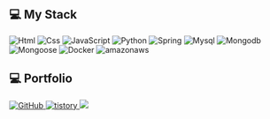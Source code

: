 
<!--
**suin524/suin524** is a ✨ _special_ ✨ repository because its `README.md` (this file) appears on your GitHub profile.

Here are some ideas to get you started:

- 🔭 I’m currently working on ...
- 🌱 I’m currently learning ...
- 👯 I’m looking to collaborate on ...
- 🤔 I’m looking for help with ...
- 💬 Ask me about ...
- 📫 How to reach me: ...
- 😄 Pronouns: ...
- ⚡ Fun fact: ...
-->
## 💻 My Stack
<img alt="Html" src ="https://img.shields.io/badge/HTML5-E34F26.svg?&style=for-the-badge&logo=HTML5&logoColor=white"/> <img alt="Css" src ="https://img.shields.io/badge/CSS3-1572B6.svg?&style=for-the-badge&logo=CSS3&logoColor=white"/> <img alt="JavaScript" src ="https://img.shields.io/badge/JavaScriipt-F7DF1E.svg?&style=for-the-badge&logo=JavaScript&logoColor=black"/> <img alt="Python" src ="https://img.shields.io/badge/Python-3776AB.svg?&style=for-the-badge&logo=Python&logoColor=white"/> <img alt="Spring" src ="https://img.shields.io/badge/Spring-6DB33F.svg?&style=for-the-badge&logo=Spring&logoColor=white"/> <img alt="Mysql" src ="https://img.shields.io/badge/Mysql-4479A1.svg?&style=for-the-badge&logo=Mysql&logoColor=black"/> <img alt="Mongodb" src ="https://img.shields.io/badge/Mongodb-47A248.svg?&style=for-the-badge&logo=Mongodb&logoColor=black"/> <img alt="Mongoose" src ="https://img.shields.io/badge/Mongoose-880000.svg?&style=for-the-badge&logo=Mongoose&logoColor=black"/> <img alt="Docker" src ="https://img.shields.io/badge/Docker-2496ED.svg?&style=for-the-badge&logo=Docker&logoColor=black"/> <img alt="amazonaws" src ="https://img.shields.io/badge/amazonaws-232F3E.svg?&style=for-the-badge&logo=AWS&logoColor=black"/>


## 💻 Portfolio
<a href = "https://github.com/suin524"><img alt="GitHub" src ="https://img.shields.io/badge/GitHub-181717.svg?&style=for-the-badge&logo=GitHub&logoColor=white"/>
<a href = "https://junglegym.tistory.com/"><img alt="tistory" src ="https://img.shields.io/badge/tistory-white.svg?&style=for-the-badge"/>
<a href="https://programmers.co.kr/events/sv_bootcamp_2023?fbclid=IwAR33UmZytwrrdmzlAtjVQZwfddHSACY2Dz4K5v_Rt3hg7gIiiMzA1zIUZoQ" target="_blank"><img src="https://img.shields.io/badge/programmers-0B2343?style=for-the-badge&logo=programmers&logoColor=white"/>


